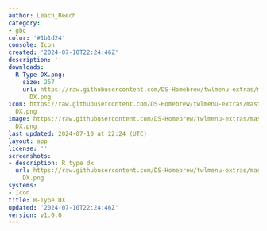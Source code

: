 ```yaml
---
author: Leach_Beech
category:
- gbc
color: '#1b1d24'
console: Icon
created: '2024-07-10T22:24:46Z'
description: ''
downloads:
  R-Type DX.png:
    size: 257
    url: https://raw.githubusercontent.com/DS-Homebrew/twlmenu-extras/master/_nds/TWiLightMenu/icons/R-Type
      DX.png
icon: https://raw.githubusercontent.com/DS-Homebrew/twlmenu-extras/master/_nds/TWiLightMenu/icons/R-Type
  DX.png
image: https://raw.githubusercontent.com/DS-Homebrew/twlmenu-extras/master/_nds/TWiLightMenu/icons/R-Type
  DX.png
last_updated: 2024-07-10 at 22:24 (UTC)
layout: app
license: ''
screenshots:
- description: R type dx
  url: https://raw.githubusercontent.com/DS-Homebrew/twlmenu-extras/master/_nds/TWiLightMenu/icons/R-Type
    DX.png
systems:
- Icon
title: R-Type DX
updated: '2024-07-10T22:24:46Z'
version: v1.0.0
---
```

